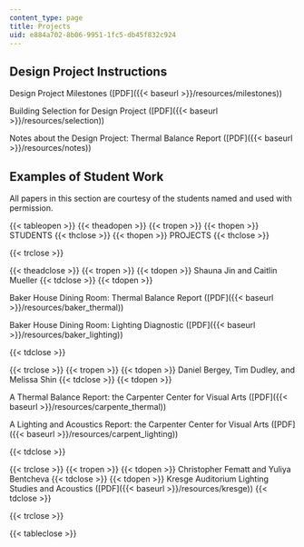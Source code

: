 ```yaml
---
content_type: page
title: Projects
uid: e884a702-8b06-9951-1fc5-db45f832c924
---
```


Design Project Instructions
---------------------------

Design Project Milestones ([PDF]({{< baseurl >}}/resources/milestones))

Building Selection for Design Project ([PDF]({{< baseurl >}}/resources/selection))

Notes about the Design Project: Thermal Balance Report ([PDF]({{< baseurl >}}/resources/notes))

Examples of Student Work
------------------------

All papers in this section are courtesy of the students named and used with permission.

{{< tableopen >}}
{{< theadopen >}}
{{< tropen >}}
{{< thopen >}}
STUDENTS
{{< thclose >}}
{{< thopen >}}
PROJECTS
{{< thclose >}}

{{< trclose >}}

{{< theadclose >}}
{{< tropen >}}
{{< tdopen >}}
Shauna Jin and Caitlin Mueller
{{< tdclose >}}
{{< tdopen >}}


Baker House Dining Room: Thermal Balance Report ([PDF]({{< baseurl >}}/resources/baker_thermal))

Baker House Dining Room: Lighting Diagnostic ([PDF]({{< baseurl >}}/resources/baker_lighting))


{{< tdclose >}}

{{< trclose >}}
{{< tropen >}}
{{< tdopen >}}
Daniel Bergey, Tim Dudley, and Melissa Shin
{{< tdclose >}}
{{< tdopen >}}


A Thermal Balance Report: the Carpenter Center for Visual Arts ([PDF]({{< baseurl >}}/resources/carpente_thermal))

A Lighting and Acoustics Report: the Carpenter Center for Visual Arts ([PDF]({{< baseurl >}}/resources/carpent_lighting))


{{< tdclose >}}

{{< trclose >}}
{{< tropen >}}
{{< tdopen >}}
Christopher Fematt and Yuliya Bentcheva
{{< tdclose >}}
{{< tdopen >}}
Kresge Auditorium Lighting Studies and Acoustics ([PDF]({{< baseurl >}}/resources/kresge))
{{< tdclose >}}

{{< trclose >}}

{{< tableclose >}}